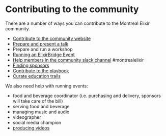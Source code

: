 # Contributing to the community

There are a number of ways you can contribute to the Montreal Elixir community.

-	[Contribute to the community website](https://github.com/montrealelixir/website/blob/master/CONTRIBUTING.md)
-	[Prepare and present a talk](./presentations.md)
-	Prepare and run a workshop
- [Running an ElixirBridge Event](http://elixirbridge.org/)
-	[Help members in the community slack channel](https://elixir-slackin.herokuapp.com/) #montrealelixir
- [Finding sponsors](./sponsorship.md)
- [Contribute to the playbook](https://github.com/montrealelixir/playbook)
- [Curate education trails](https://github.com/montrealelixir/playbook/tree/master/trails)

We also need help with running events:

-	food and beverage coordinator (i.e. purchasing and delivery, sponsors will take care of the bill)
-	serving food and beverage
-	managing music and audio
-	videographer
- social media champion
-	[producing videos](./video_production/README.md)
